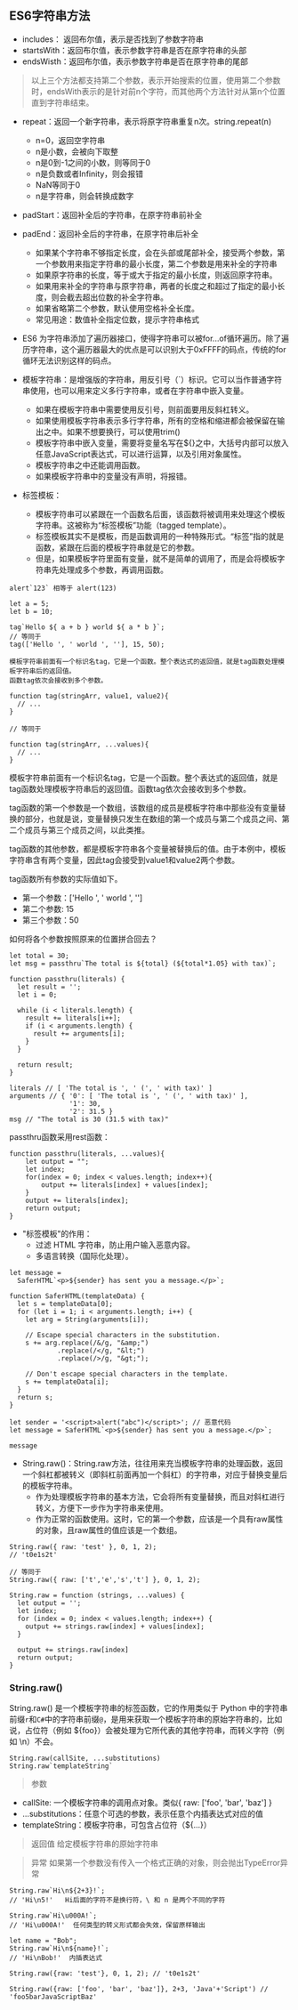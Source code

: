 ## ES6字符串方法
- includes： 返回布尔值，表示是否找到了参数字符串
- startsWith：返回布尔值，表示参数字符串是否在原字符串的头部
- endsWisth：返回布尔值，表示参数字符串是否在原字符串的尾部

> 以上三个方法都支持第二个参数，表示开始搜索的位置，使用第二个参数时，endsWith表示的是针对前n个字符，而其他两个方法针对从第n个位置直到字符串结束。

- repeat：返回一个新字符串，表示将原字符串重复n次。string.repeat(n)
    - n=0，返回空字符串
    - n是小数，会被向下取整
    - n是0到-1之间的小数，则等同于0
    - n是负数或者Infinity，则会报错
    - NaN等同于0
    - n是字符串，则会转换成数字

- padStart：返回补全后的字符串，在原字符串前补全
- padEnd：返回补全后的字符串，在原字符串后补全

    - 如果某个字符串不够指定长度，会在头部或尾部补全，接受两个参数，第一个参数用来指定字符串的最小长度，第二个参数是用来补全的字符串
    - 如果原字符串的长度，等于或大于指定的最小长度，则返回原字符串。
    - 如果用来补全的字符串与原字符串，两者的长度之和超过了指定的最小长度，则会截去超出位数的补全字符串。
    - 如果省略第二个参数，默认使用空格补全长度。
    - 常见用途：数值补全指定位数，提示字符串格式


- ES6 为字符串添加了遍历器接口，使得字符串可以被for...of循环遍历。除了遍历字符串，这个遍历器最大的优点是可以识别大于0xFFFF的码点，传统的for循环无法识别这样的码点。


- 模板字符串：是增强版的字符串，用反引号（`）标识。它可以当作普通字符串使用，也可以用来定义多行字符串，或者在字符串中嵌入变量。
   - 如果在模板字符串中需要使用反引号，则前面要用反斜杠转义。
   - 如果使用模板字符串表示多行字符串，所有的空格和缩进都会被保留在输出之中。如果不想要换行，可以使用trim()
   - 模板字符串中嵌入变量，需要将变量名写在${}之中，大括号内部可以放入任意JavaScript表达式，可以进行运算，以及引用对象属性。
   - 模板字符串之中还能调用函数。
   - 如果模板字符串中的变量没有声明，将报错。
- 标签模板：
    - 模板字符串可以紧跟在一个函数名后面，该函数将被调用来处理这个模板字符串。这被称为“标签模板”功能（tagged template）。
    - 标签模板其实不是模板，而是函数调用的一种特殊形式。“标签”指的就是函数，紧跟在后面的模板字符串就是它的参数。
    - 但是，如果模板字符里面有变量，就不是简单的调用了，而是会将模板字符串先处理成多个参数，再调用函数。

```
alert`123` 相等于 alert(123)

let a = 5;
let b = 10;

tag`Hello ${ a + b } world ${ a * b }`;
// 等同于
tag(['Hello ', ' world ', ''], 15, 50);

模板字符串前面有一个标识名tag，它是一个函数。整个表达式的返回值，就是tag函数处理模板字符串后的返回值。
函数tag依次会接收到多个参数。

function tag(stringArr, value1, value2){
  // ...
}

// 等同于

function tag(stringArr, ...values){
  // ...
}
```
模板字符串前面有一个标识名tag，它是一个函数。整个表达式的返回值，就是tag函数处理模板字符串后的返回值。函数tag依次会接收到多个参数。

tag函数的第一个参数是一个数组，该数组的成员是模板字符串中那些没有变量替换的部分，也就是说，变量替换只发生在数组的第一个成员与第二个成员之间、第二个成员与第三个成员之间，以此类推。

tag函数的其他参数，都是模板字符串各个变量被替换后的值。由于本例中，模板字符串含有两个变量，因此tag会接受到value1和value2两个参数。

tag函数所有参数的实际值如下。

- 第一个参数：['Hello ', ' world ', '']
- 第二个参数: 15
- 第三个参数：50

如何将各个参数按照原来的位置拼合回去？

```
let total = 30;
let msg = passthru`The total is ${total} (${total*1.05} with tax)`;

function passthru(literals) {
  let result = '';
  let i = 0;

  while (i < literals.length) {
    result += literals[i++];
    if (i < arguments.length) {
      result += arguments[i];
    }
  }

  return result;
}

literals // [ 'The total is ', ' (', ' with tax)' ]
arguments // { '0': [ 'The total is ', ' (', ' with tax)' ],
               '1': 30,
               '2': 31.5 }
msg // "The total is 30 (31.5 with tax)"
```

passthru函数采用rest函数：

```
function passthru(literals, ...values){
    let output = "";
    let index;
    for(index = 0; index < values.length; index++){
        output += literals[index] + values[index];
    }
    output += literals[index];
    return output;
}
```
- "标签模板"的作用：
    - 过滤 HTML 字符串，防止用户输入恶意内容。
    - 多语言转换（国际化处理）。

```
let message =
  SaferHTML`<p>${sender} has sent you a message.</p>`;

function SaferHTML(templateData) {
  let s = templateData[0];
  for (let i = 1; i < arguments.length; i++) {
    let arg = String(arguments[i]);

    // Escape special characters in the substitution.
    s += arg.replace(/&/g, "&amp;")
            .replace(/</g, "&lt;")
            .replace(/>/g, "&gt;");

    // Don't escape special characters in the template.
    s += templateData[i];
  }
  return s;
}
```

```
let sender = '<script>alert("abc")</script>'; // 恶意代码
let message = SaferHTML`<p>${sender} has sent you a message.</p>`;

message
```

- String.raw()：String.raw方法，往往用来充当模板字符串的处理函数，返回一个斜杠都被转义（即斜杠前面再加一个斜杠）的字符串，对应于替换变量后的模板字符串。
    - 作为处理模板字符串的基本方法，它会将所有变量替换，而且对斜杠进行转义，方便下一步作为字符串来使用。
    - 作为正常的函数使用。这时，它的第一个参数，应该是一个具有raw属性的对象，且raw属性的值应该是一个数组。

```
String.raw({ raw: 'test' }, 0, 1, 2);
// 't0e1s2t'

// 等同于
String.raw({ raw: ['t','e','s','t'] }, 0, 1, 2);

String.raw = function (strings, ...values) {
  let output = '';
  let index;
  for (index = 0; index < values.length; index++) {
    output += strings.raw[index] + values[index];
  }

  output += strings.raw[index]
  return output;
}
```

### String.raw()
String.raw() 是一个模板字符串的标签函数，它的作用类似于 Python 中的字符串前缀`r`和`C#`中的字符串前缀`@`，是用来获取一个模板字符串的原始字符串的，比如说，占位符（例如 ${foo}）会被处理为它所代表的其他字符串，而转义字符（例如 \n）不会。

```
String.raw(callSite, ...substitutions)
String.raw`templateString`
```
> 参数
- callSite: 一个模板字符串的调用点对象。类似{ raw: ['foo', 'bar', 'baz'] }
- ...substitutions：任意个可选的参数，表示任意个内插表达式对应的值
- templateString：模板字符串，可包含占位符（${...}）

> 返回值
给定模板字符串的原始字符串

> 异常
如果第一个参数没有传入一个格式正确的对象，则会抛出TypeError异常

```
String.raw`Hi\n${2+3}!`;
// 'Hi\n5!'   Hi后面的字符不是换行符，\ 和 n 是两个不同的字符

String.raw`Hi\u000A!`;
// 'Hi\u000A!'  任何类型的转义形式都会失效，保留原样输出

let name = "Bob";
String.raw`Hi\n${name}!`;
// 'Hi\nBob!'  内插表达式

String.raw({raw: 'test'}, 0, 1, 2); // 't0e1s2t'

String.raw({raw: ['foo', 'bar', 'baz']}, 2+3, 'Java'+'Script') // 'foo5barJavaScriptBaz'
```